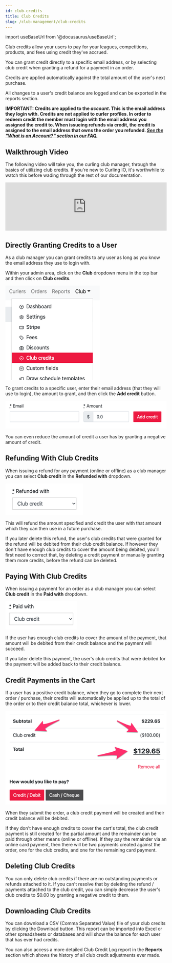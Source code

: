 ```yaml
---
id: club-credits
title: Club Credits
slug: /club-management/club-credits
---
```

import useBaseUrl from '@docusaurus/useBaseUrl';

Club credits allow your users to pay for your leagues, competitions, products, and fees using credit they've accrued.

You can grant credit directly to a specific email address, or by selecting club credit when granting a refund for a payment in an order.

Credits are applied automatically against the total amount of the user's next purchase.

All changes to a user's credit balance are logged and can be exported in the reports section.

__IMPORTANT: Credits are applied to the *account*. This is the email address they login with. Credits are not applied to curler profiles.
In order to redeem credit the member must login with the email address you assigned the credit to.
When issueing refunds via credit, the credit is assigned to the email address that owns the order you refunded.
*[See the "What is an Account?" section in our FAQ.](/docs/getting-started/faq#what-is-an-account)*__

## Walkthrough Video

The following video will take you, the curling club manager, through the basics of utilizing club credits.
If you're new to Curling IO, it's worthwhile to watch this before wading through the rest of our documentation.

<div className="text--center videoWrapper">
  <iframe width="100%" src="https://www.youtube.com/embed/63DQY6ARI1o" frameBorder="0" allow="accelerometer; autoplay; clipboard-write; encrypted-media; gyroscope; picture-in-picture" allowFullScreen></iframe>
</div>

## Directly Granting Credits to a User

As a club manager you can grant credits to any user as long as you know the email address they use to login with.

Within your admin area, click on the **Club** dropdown menu in the top bar and then click on **Club credits**.

![Navigation](/img/docs/club-management/club-credits/navigation.png)

To grant credits to a specific user, enter their email address (that they will use to login), the amount to grant, and then click the **Add credit** button.

![New](/img/docs/club-management/club-credits/new.png)

You can even reduce the amount of credit a user has by granting a negative amount of credit.


## Refunding With Club Credits

When issuing a refund for any payment (online or offline) as a club manager you can select **Club credit** in the **Refunded with** dropdown.


![New](/img/docs/club-management/club-credits/refund-with.png)

This will refund the amount specified and credit the user with that amount which they can then use in a future purchase.

If you later delete this refund, the user's club credits that were granted for the refund will be debited from their club credit balance.
If however they don't have enough club credits to cover the amount being debited, you'll first need to correct that, by deleting a credit payment or manually granting them more credits,
before the refund can be deleted.


## Paying With Club Credits

When issuing a payment for an order as a club manager you can select **Club credit** in the **Paid with** dropdown.


![New](/img/docs/club-management/club-credits/paid-with.png)

If the user has enough club credits to cover the amount of the payment, that amount will be debited from their credit balance and the payment will succeed.

If you later delete this payment, the user's club credits that were debited for the payment will be added back to their credit balance.

## Credit Payments in the Cart

If a user has a positive credit balance, when they go to complete their next order / purchase, their credits will automatically be applied up to the total of the order or to their credit balance total, whichever is lower.

![New](/img/docs/club-management/club-credits/cart-credit.png)

When they submit the order, a club credit payment will be created and their credit balance will be debited.

If they don't have enough credits to cover the cart's total, the club credit payment is still created for the partial amount and the remainder can be paid through other means (online or offline).
If they pay the remainder via an online card payment, then there will be two payments created against the order, one for the club credits, and one for the remaining card payment.

## Deleting Club Credits

You can only delete club credits if there are no outstanding payments or refunds attached to it.
If you can't resolve that by deleting the refund / payments attached to the club credit, you can simply decrease the user's club credits to $0.00 by granting a negative credit to them.


## Downloading Club Credits

You can download a CSV (Comma Separated Value) file of your club credits by clicking the Download button.
This report can be imported into Excel or other spreadsheets or databases and will show the balance for each user that has ever had credits.

You can also access a more detailed Club Credit Log report in the **Reports** section which shows the history of all club credit adjustments ever made.

